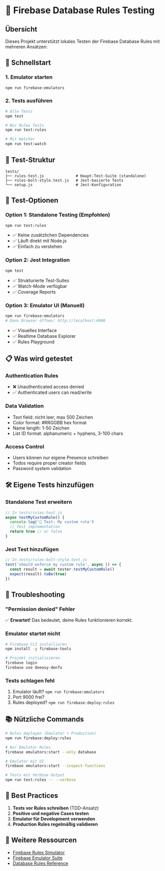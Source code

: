 # 🧪 Firebase Database Rules Testing

## Übersicht

Dieses Projekt unterstützt lokales Testen der Firebase Database Rules mit mehreren Ansätzen:

## 🚀 Schnellstart

### 1. Emulator starten
```bash
npm run firebase:emulators
```

### 2. Tests ausführen
```bash
# Alle Tests
npm test

# Nur Rules Tests
npm run test:rules

# Mit Watcher
npm run test:watch
```

## 📁 Test-Struktur

```
tests/
├── rules-test.js              # Haupt-Test-Suite (standalone)
├── rules-bolt-style.test.js   # Jest-basierte Tests
└── setup.js                   # Jest-Konfiguration
```

## 🔧 Test-Optionen

### Option 1: Standalone Testing (Empfohlen)
```bash
npm run test:rules
```
- ✅ Keine zusätzlichen Dependencies
- ✅ Läuft direkt mit Node.js
- ✅ Einfach zu verstehen

### Option 2: Jest Integration
```bash
npm test
```
- ✅ Strukturierte Test-Suites
- ✅ Watch-Mode verfügbar
- ✅ Coverage Reports

### Option 3: Emulator UI (Manuell)
```bash
npm run firebase:emulators
# Dann Browser öffnen: http://localhost:4000
```
- ✅ Visuelles Interface
- ✅ Realtime Database Explorer
- ✅ Rules Playground

## 📋 Was wird getestet

### Authentication Rules
- ❌ Unauthenticated access denied
- ✅ Authenticated users can read/write

### Data Validation
- Text field: nicht leer, max 500 Zeichen
- Color format: #RRGGBB hex format
- Name length: 1-50 Zeichen
- List ID format: alphanumeric + hyphens, 3-100 chars

### Access Control
- Users können nur eigene Presence schreiben
- Todos require proper creator fields
- Password system validation

## 🛠️ Eigene Tests hinzufügen

### Standalone Test erweitern
```javascript
// In tests/rules-test.js
async testMyCustomRule() {
  console.log('📝 Test: My custom rule')
  // Test implementation
  return true // or false
}
```

### Jest Test hinzufügen
```javascript
// In tests/rules-bolt-style.test.js
test('should enforce my custom rule', async () => {
  const result = await tester.testMyCustomRule()
  expect(result).toBe(true)
})
```

## 🚨 Troubleshooting

### "Permission denied" Fehler
✅ **Erwartet!** Das bedeutet, deine Rules funktionieren korrekt.

### Emulator startet nicht
```bash
# Firebase CLI installieren
npm install -g firebase-tools

# Projekt initialisieren
firebase login
firebase use doeasy-denfu
```

### Tests schlagen fehl
1. Emulator läuft? `npm run firebase:emulators`
2. Port 9000 frei?
3. Rules deployed? `npm run firebase:deploy:rules`

## 📚 Nützliche Commands

```bash
# Rules deployen (Emulator + Production)
npm run firebase:deploy:rules

# Nur Emulator Rules
firebase emulators:start --only database

# Emulator mit UI
firebase emulators:start --inspect-functions

# Tests mit Verbose Output
npm run test:rules -- --verbose
```

## 🎯 Best Practices

1. **Tests vor Rules schreiben** (TDD-Ansatz)
2. **Positive und negative Cases testen**
3. **Emulator für Development verwenden**
4. **Production Rules regelmäßig validieren**

## 📖 Weitere Ressourcen

- [Firebase Rules Simulator](https://firebase.google.com/docs/rules/simulator)
- [Firebase Emulator Suite](https://firebase.google.com/docs/emulator-suite)
- [Database Rules Reference](https://firebase.google.com/docs/database/security)